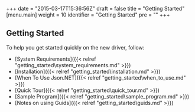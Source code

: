 +++
date = "2015-03-17T15:36:56Z"
draft = false
title = "Getting Started"
[menu.main]
  weight = 10
  identifier = "Getting Started"
  pre = "<i class='fa fa-road'></i>"
+++

## Getting Started

To help you get started quickly on the new driver, follow:

- [System Requirements]({{< relref "getting_started\system_requirements.md" >}})
- [Installation]({{< relref "getting_started\installation.md" >}})
- [When To Use Json.NET]({{< relref "getting_started\when_to_use.md" >}})
- [Quick Tour]({{< relref "getting_started\quick_tour.md" >}})
- [Sample Program]({{< relref "getting_started\sample_program.md" >}})
- [Notes on using Guids]({{< relref "getting_started\guids.md" >}})
